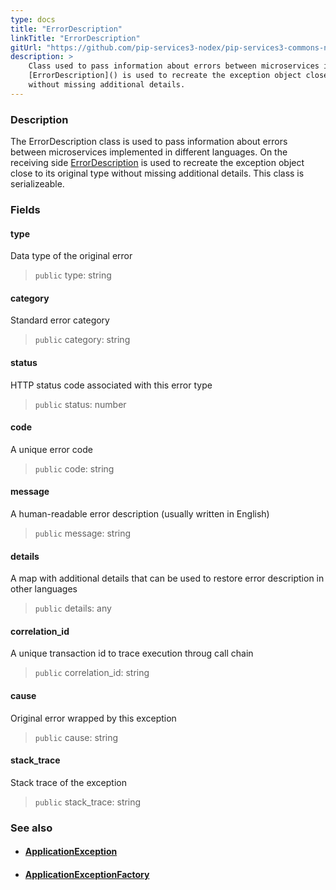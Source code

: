 ```yaml
---
type: docs
title: "ErrorDescription"
linkTitle: "ErrorDescription"
gitUrl: "https://github.com/pip-services3-nodex/pip-services3-commons-nodex"
description: >
    Class used to pass information about errors between microservices implemented in different languages. On the receiving side
    [ErrorDescription]() is used to recreate the exception object close to its original type
    without missing additional details.
---
```


### Description

The ErrorDescription class is used to pass information about errors between microservices implemented in different languages. On the receiving side [ErrorDescription]() is used to recreate the exception object close to its original type without missing additional details. This class is serializeable.

### Fields

<span class="hide-title-link">

#### type
Data type of the original error 
> `public` type: string

#### category
Standard error category 
> `public` category: string

#### status
HTTP status code associated with this error type 
> `public` status: number

#### code
A unique error code 
> `public` code: string

#### message
A human-readable error description (usually written in English) 
> `public` message: string

#### details
A map with additional details that can be used to restore error description in other languages 
> `public` details: any

#### correlation_id
A unique transaction id to trace execution throug call chain    
> `public` correlation_id: string

#### cause
Original error wrapped by this exception  
> `public` cause: string

#### stack_trace
Stack trace of the exception  
> `public` stack_trace: string

</span>


### See also
- #### [ApplicationException](../application_exception)
- #### [ApplicationExceptionFactory](../application_exception_factory)
